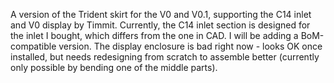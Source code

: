 A version of the Trident skirt for the V0 and V0.1, supporting the C14 inlet and V0 display by Timmit.
Currently, the C14 inlet section is designed for the inlet I bought, which differs from the one in CAD. I will be adding a BoM-compatible version.
The display enclosure is bad right now - looks OK once installed, but needs redesigning from scratch to assemble better (currently only possible by bending one of the middle parts).
